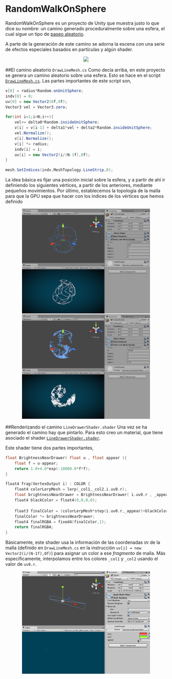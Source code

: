 # RandomWalkOnSphere

RandomWalkOnSphere es un proyecto de Unity que muestra justo lo que dice su nombre: un camino generado proceduralmente sobre una esfera, el cual sigue un tipo de [paseo aleatorio](https://en.wikipedia.org/wiki/Random_walk).

A parte de la generación de este camino se adorna la escena con una serie de efectos especiales basados en partículas y algún shader.

<div align="center">
	<img src="https://github.com/josemorval/RandomWalkOnSphere/blob/master/img/img00.gif" width="400">
</div>

##El camino aleatorio `DrawLineMesh.cs`
Como decía arriba, en este proyecto se genera un camino aleatorio sobre una esfera. Esto se hace en el script [`DrawLineMesh.cs`](/Assets/Scripts/DrawLineMesh.cs). Las partes importantes de este script son,

```csharp
v[0] = radius*Random.onUnitSphere;
indv[0] = 0;
uv[0] = new Vector2(0f,0f);
Vector3 vel = Vector3.zero;
```
```csharp
for(int i=1;i<N;i++){
	vel+= delta0*Random.insideUnitSphere;
	v[i] = v[i-1] + delta1*vel + delta2*Random.insideUnitSphere;
	vel.Normalize();
	v[i].Normalize();
	v[i] *= radius;
	indv[i] = i;
	uv[i] = new Vector2(i/(N-1f),0f);
}
```
```csharp
mesh.SetIndices(indv,MeshTopology.LineStrip,0);
```

La idea básica es fijar una posición inicial sobre la esfera, y a partir de ahí ir definiendo los siguientes vértices, a partir de los anteriores, mediante pequeños movimientos. Por último, establecemos la topología de la malla para que la GPU sepa que hacer con los índices de los vértices que hemos definido 

<div align="center">
	<img src="https://github.com/josemorval/RandomWalkOnSphere/blob/master/img/img01.png" width="400">
	<img src="https://github.com/josemorval/RandomWalkOnSphere/blob/master/img/img02.png" width="400">
</div>


##Renderizando el camino `LineDrawerShader.shader`
Una vez se ha generado el camino hay que pintarlo. Para esto creo un material, que tiene asociado el shader [`LineDrawerShader.shader`](/Assets/Material/LineDrawerShader.shader).

Este shader tiene dos partes importantes,
```c
float BrightnessNearDrawer( float u , float appear ){
	float f = u-appear;
	return 1.0+4.0*exp(-10000.0*f*f);
}
```
```c
float4 frag(VertexOutput i) : COLOR {
	float4 colorLerpMesh = lerp(_col1,_col2,i.uv0.r);
	float brightnessNearDrawer = BrightnessNearDrawer( i.uv0.r , _appear );
	float4 blackColor = float4(0,0,0,0);

	float3 finalColor = (colorLerpMesh*step(i.uv0.r,_appear)+blackColor*step(_appear,i.uv0.r)).rgb;
	finalColor *= brightnessNearDrawer;
	float4 finalRGBA = fixed4(finalColor,1);
	return finalRGBA;
}
```

Básicamente, este shader usa la información de las coordenadas `UV` de la malla (definido en `DrawLineMesh.cs` en la instrucción `uv[i] = new Vector2(i/(N-1f),0f)`) para asignar un color a ese *fragmento* de malla. Más específicamente, interpolamos entre los colores `_col1` y `_col2` usando el valor de `uv0.r`.

<div align="center">
	<img src="https://github.com/josemorval/RandomWalkOnSphere/blob/master/img/img03.gif" width="400">
</div>
